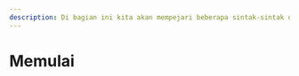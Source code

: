 ```yaml
---
description: Di bagian ini kita akan mempejari beberapa sintak-sintak dasar ruby.
---
```


# Memulai

